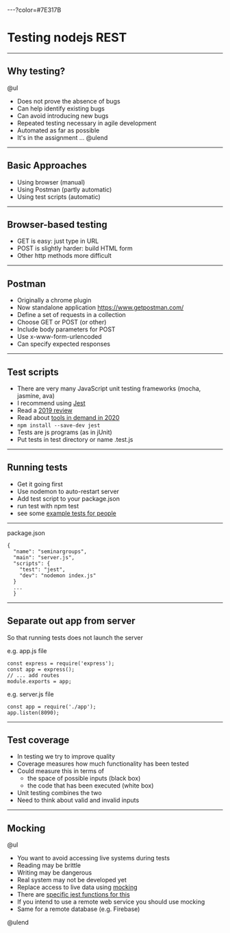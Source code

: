 ---?color=#7E317B

# Testing nodejs REST

---

## Why testing?

@ul
- Does not prove the absence of bugs
- Can help identify existing bugs
- Can avoid introducing new bugs
- Repeated testing necessary in agile development
- Automated as far as possible
- It's in the assignment ...
@ulend

---

## Basic Approaches

- Using browser (manual)
- Using Postman (partly automatic)
- Using test scripts (automatic)

---

## Browser-based testing


- GET is easy: just type in URL
- POST is slightly harder: build HTML form
- Other http methods more difficult

---

## Postman

- Originally a chrome plugin
- Now standalone application <https://www.getpostman.com/>
- Define a set of requests in a collection
- Choose GET or POST (or other)
- Include body parameters for POST
- Use x-www-form-urlencoded
- Can specify expected responses

---

## Test scripts

- There are very many JavaScript unit testing frameworks (mocha, jasmine, ava)
- I recommend using [Jest](https://jestjs.io/)
- Read a [2019 review](https://medium.com/welldone-software/an-overview-of-javascript-testing-in-2019-264e19514d0a)
- Read about [tools in demand in 2020](https://blog.logrocket.com/most-in-demand-javascript-testing-tools-in-2020/)
- `npm install --save-dev jest`
- Tests are js programs (as in jUnit)
- Put tests in test directory or name .test.js

---

## Running tests

- Get it going first
- Use nodemon to auto-restart server
- Add test script to your package.json
- run test with npm test
- see some [example tests for people](https://github.com/stevenaeola/gitpitch/blob/master/prog/nodejs_testing/app.test.js) 

---

package.json
```
{
  "name": "seminargroups",
  "main": "server.js",
  "scripts": {
    "test": "jest",
    "dev": "nodemon index.js"
  }
  ...
  }

```
---

## Separate out app from server

So that running tests does not launch the server

e.g. app.js file
```
const express = require('express');
const app = express();
// ... add routes
module.exports = app;

```
e.g. server.js file
```
const app = require('./app');
app.listen(8090);

```

---

## Test coverage

- In testing we try to improve quality
- Coverage measures how much functionality has been tested
- Could measure this in terms of
  - the space of possible inputs (black box)
  - the code that has been executed (white box)
- Unit testing combines the two
- Need to think about  valid and invalid inputs

---

## Mocking

@ul
- You want to avoid accessing live systems during tests
- Reading may be brittle
- Writing may be dangerous
- Real system may not be developed yet
- Replace access to live data using [mocking](https://en.wikipedia.org/wiki/Mock_object)
- There are [specific jest functions for this](https://jestjs.io/docs/en/mock-functions.html)
- If you intend to use a remote web service you should use mocking
- Same for a remote database (e.g. Firebase) 

@ulend
